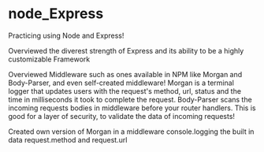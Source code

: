 # node_Express
Practicing using Node and Express!

Overviewed the diverest strength of Express and its ability to be a highly customizable Framework

Overviewed Middleware such as ones available in NPM like Morgan and Body-Parser, and even self-created middleware!
Morgan is a terminal logger that updates users with the request's method, url, status and the time in milliseconds it took to complete the request.
Body-Parser scans the incoming requests bodies in middleware before your router handlers. This is good for a layer of security, to validate the data of incoming requests!

Created own version of Morgan in a middleware console.logging the built in data request.method and request.url
